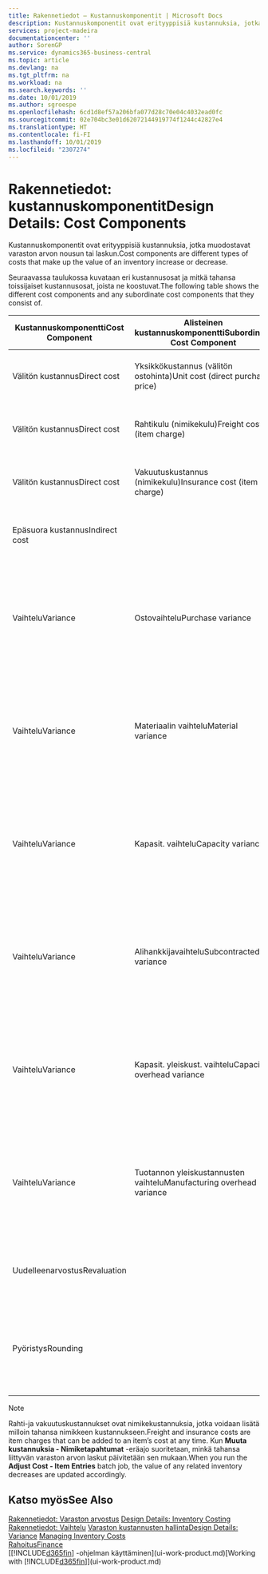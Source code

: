 ```yaml
---
title: Rakennetiedot – Kustannuskomponentit | Microsoft Docs
description: Kustannuskomponentit ovat erityyppisiä kustannuksia, jotka muodostavat varaston arvon kasvun tai vähennyksen.
services: project-madeira
documentationcenter: ''
author: SorenGP
ms.service: dynamics365-business-central
ms.topic: article
ms.devlang: na
ms.tgt_pltfrm: na
ms.workload: na
ms.search.keywords: ''
ms.date: 10/01/2019
ms.author: sgroespe
ms.openlocfilehash: 6cd1d8ef57a206bfa077d28c70e04c4032ead0fc
ms.sourcegitcommit: 02e704bc3e01d62072144919774f1244c42827e4
ms.translationtype: HT
ms.contentlocale: fi-FI
ms.lasthandoff: 10/01/2019
ms.locfileid: "2307274"
---
```

# <a name="design-details-cost-components"></a><span data-ttu-id="f5c94-103">Rakennetiedot: kustannuskomponentit</span><span class="sxs-lookup"><span data-stu-id="f5c94-103">Design Details: Cost Components</span></span>
<span data-ttu-id="f5c94-104">Kustannuskomponentit ovat erityyppisiä kustannuksia, jotka muodostavat varaston arvon nousun tai laskun.</span><span class="sxs-lookup"><span data-stu-id="f5c94-104">Cost components are different types of costs that make up the value of an inventory increase or decrease.</span></span>  

 <span data-ttu-id="f5c94-105">Seuraavassa taulukossa kuvataan eri kustannusosat ja mitkä tahansa toissijaiset kustannusosat, joista ne koostuvat.</span><span class="sxs-lookup"><span data-stu-id="f5c94-105">The following table shows the different cost components and any subordinate cost components that they consist of.</span></span>  

|<span data-ttu-id="f5c94-106">Kustannuskomponentti</span><span class="sxs-lookup"><span data-stu-id="f5c94-106">Cost Component</span></span>|<span data-ttu-id="f5c94-107">Alisteinen kustannuskomponentti</span><span class="sxs-lookup"><span data-stu-id="f5c94-107">Subordinate Cost Component</span></span>|<span data-ttu-id="f5c94-108">Description</span><span class="sxs-lookup"><span data-stu-id="f5c94-108">Description</span></span>|  
|--------------------|--------------------------------|---------------------------------------|  
|<span data-ttu-id="f5c94-109">Välitön kustannus</span><span class="sxs-lookup"><span data-stu-id="f5c94-109">Direct cost</span></span>|<span data-ttu-id="f5c94-110">Yksikkökustannus (välitön ostohinta)</span><span class="sxs-lookup"><span data-stu-id="f5c94-110">Unit cost (direct purchase price)</span></span>|<span data-ttu-id="f5c94-111">Kustannus, joka voidaan jäljittää kustannuskohteeseen.</span><span class="sxs-lookup"><span data-stu-id="f5c94-111">Cost that can be traced to a cost object.</span></span>|  
|<span data-ttu-id="f5c94-112">Välitön kustannus</span><span class="sxs-lookup"><span data-stu-id="f5c94-112">Direct cost</span></span>|<span data-ttu-id="f5c94-113">Rahtikulu (nimikekulu)</span><span class="sxs-lookup"><span data-stu-id="f5c94-113">Freight cost (item charge)</span></span>|<span data-ttu-id="f5c94-114">Kustannus, joka voidaan jäljittää kustannuskohteeseen.</span><span class="sxs-lookup"><span data-stu-id="f5c94-114">Cost that can be traced to a cost object.</span></span>|  
|<span data-ttu-id="f5c94-115">Välitön kustannus</span><span class="sxs-lookup"><span data-stu-id="f5c94-115">Direct cost</span></span>|<span data-ttu-id="f5c94-116">Vakuutuskustannus (nimikekulu)</span><span class="sxs-lookup"><span data-stu-id="f5c94-116">Insurance cost (item charge)</span></span>|<span data-ttu-id="f5c94-117">Kustannus, joka voidaan jäljittää kustannuskohteeseen.</span><span class="sxs-lookup"><span data-stu-id="f5c94-117">Cost that can be traced to a cost object.</span></span>|  
|<span data-ttu-id="f5c94-118">Epäsuora kustannus</span><span class="sxs-lookup"><span data-stu-id="f5c94-118">Indirect cost</span></span>||<span data-ttu-id="f5c94-119">Kustannus, jota ei voida jäljittää kustannuskohteeseen.</span><span class="sxs-lookup"><span data-stu-id="f5c94-119">Cost that cannot be traced to a cost object.</span></span>|  
|<span data-ttu-id="f5c94-120">Vaihtelu</span><span class="sxs-lookup"><span data-stu-id="f5c94-120">Variance</span></span>|<span data-ttu-id="f5c94-121">Ostovaihtelu</span><span class="sxs-lookup"><span data-stu-id="f5c94-121">Purchase variance</span></span>|<span data-ttu-id="f5c94-122">Todellisten ja vakiokustannusten välinen ero, joka kirjataan vain niiden nimikkeiden osalta, joille käytetään **Vakio**-arvostusmenetelmää.</span><span class="sxs-lookup"><span data-stu-id="f5c94-122">The difference between actual and standard costs, which is only posted for items using the **Standard** costing method.</span></span>|  
|<span data-ttu-id="f5c94-123">Vaihtelu</span><span class="sxs-lookup"><span data-stu-id="f5c94-123">Variance</span></span>|<span data-ttu-id="f5c94-124">Materiaalin vaihtelu</span><span class="sxs-lookup"><span data-stu-id="f5c94-124">Material variance</span></span>|<span data-ttu-id="f5c94-125">Todellisten ja vakiokustannusten välinen ero, joka kirjataan vain niiden nimikkeiden osalta, joille käytetään **Vakio**-arvostusmenetelmää.</span><span class="sxs-lookup"><span data-stu-id="f5c94-125">The difference between actual and standard costs, which is only posted for items using the **Standard** costing method.</span></span>|  
|<span data-ttu-id="f5c94-126">Vaihtelu</span><span class="sxs-lookup"><span data-stu-id="f5c94-126">Variance</span></span>|<span data-ttu-id="f5c94-127">Kapasit. vaihtelu</span><span class="sxs-lookup"><span data-stu-id="f5c94-127">Capacity variance</span></span>|<span data-ttu-id="f5c94-128">Todellisten ja vakiokustannusten välinen ero, joka kirjataan vain niiden nimikkeiden osalta, joille käytetään **Vakio**-arvostusmenetelmää.</span><span class="sxs-lookup"><span data-stu-id="f5c94-128">The difference between actual and standard costs, which is only posted for items using the **Standard** costing method.</span></span>|  
|<span data-ttu-id="f5c94-129">Vaihtelu</span><span class="sxs-lookup"><span data-stu-id="f5c94-129">Variance</span></span>|<span data-ttu-id="f5c94-130">Alihankkijavaihtelu</span><span class="sxs-lookup"><span data-stu-id="f5c94-130">Subcontracted variance</span></span>|<span data-ttu-id="f5c94-131">Todellisten ja vakiokustannusten välinen ero, joka kirjataan vain niiden nimikkeiden osalta, joille käytetään **Vakio**-arvostusmenetelmää.</span><span class="sxs-lookup"><span data-stu-id="f5c94-131">The difference between actual and standard costs, which is only posted for items using the **Standard** costing method.</span></span>|  
|<span data-ttu-id="f5c94-132">Vaihtelu</span><span class="sxs-lookup"><span data-stu-id="f5c94-132">Variance</span></span>|<span data-ttu-id="f5c94-133">Kapasit. yleiskust. vaihtelu</span><span class="sxs-lookup"><span data-stu-id="f5c94-133">Capacity overhead variance</span></span>|<span data-ttu-id="f5c94-134">Todellisten ja vakiokustannusten välinen ero, joka kirjataan vain niiden nimikkeiden osalta, joille käytetään **Vakio**-arvostusmenetelmää.</span><span class="sxs-lookup"><span data-stu-id="f5c94-134">The difference between actual and standard costs, which is only posted for items using the **Standard** costing method.</span></span>|  
|<span data-ttu-id="f5c94-135">Vaihtelu</span><span class="sxs-lookup"><span data-stu-id="f5c94-135">Variance</span></span>|<span data-ttu-id="f5c94-136">Tuotannon yleiskustannusten vaihtelu</span><span class="sxs-lookup"><span data-stu-id="f5c94-136">Manufacturing overhead variance</span></span>|<span data-ttu-id="f5c94-137">Todellisten ja vakiokustannusten välinen ero, joka kirjataan vain niiden nimikkeiden osalta, joille käytetään **Vakio**-arvostusmenetelmää.</span><span class="sxs-lookup"><span data-stu-id="f5c94-137">The difference between actual and standard costs, which is only posted for items using the **Standard** costing method.</span></span>|  
|<span data-ttu-id="f5c94-138">Uudelleenarvostus</span><span class="sxs-lookup"><span data-stu-id="f5c94-138">Revaluation</span></span>||<span data-ttu-id="f5c94-139">Nykyisen varaston arvon arvonalennus tai arvonkorotus.</span><span class="sxs-lookup"><span data-stu-id="f5c94-139">A depreciation or appreciation of the current inventory value.</span></span>|  
|<span data-ttu-id="f5c94-140">Pyöristys</span><span class="sxs-lookup"><span data-stu-id="f5c94-140">Rounding</span></span>||<span data-ttu-id="f5c94-141">Ylijäämät, jotka on aiheutettu menetelmällä, jossa varaston arvostuksen vähennykset on laskettu.</span><span class="sxs-lookup"><span data-stu-id="f5c94-141">Residuals caused by the way in which valuation of inventory decreases are calculated.</span></span>|  

> [!NOTE]  
>  <span data-ttu-id="f5c94-142">Rahti-ja vakuutuskustannukset ovat nimikekustannuksia, jotka voidaan lisätä milloin tahansa nimikkeen kustannukseen.</span><span class="sxs-lookup"><span data-stu-id="f5c94-142">Freight and insurance costs are item charges that can be added to an item’s cost at any time.</span></span> <span data-ttu-id="f5c94-143">Kun **Muuta kustannuksia - Nimiketapahtumat** -eräajo suoritetaan, minkä tahansa liittyvän varaston arvon laskut päivitetään sen mukaan.</span><span class="sxs-lookup"><span data-stu-id="f5c94-143">When you run the **Adjust Cost - Item Entries** batch job, the value of any related inventory decreases are updated accordingly.</span></span>  

## <a name="see-also"></a><span data-ttu-id="f5c94-144">Katso myös</span><span class="sxs-lookup"><span data-stu-id="f5c94-144">See Also</span></span>  
 <span data-ttu-id="f5c94-145">[Rakennetiedot: Varaston arvostus](design-details-inventory-costing.md) </span><span class="sxs-lookup"><span data-stu-id="f5c94-145">[Design Details: Inventory Costing](design-details-inventory-costing.md) </span></span>  
 <span data-ttu-id="f5c94-146">[Rakennetiedot: Vaihtelu](design-details-variance.md) [Varaston kustannusten hallinta](finance-manage-inventory-costs.md)</span><span class="sxs-lookup"><span data-stu-id="f5c94-146">[Design Details: Variance](design-details-variance.md) [Managing Inventory Costs](finance-manage-inventory-costs.md)</span></span>  
 [<span data-ttu-id="f5c94-147">Rahoitus</span><span class="sxs-lookup"><span data-stu-id="f5c94-147">Finance</span></span>](finance.md)  
 <span data-ttu-id="f5c94-148">[[!INCLUDE[d365fin](includes/d365fin_md.md)] -ohjelman käyttäminen](ui-work-product.md)</span><span class="sxs-lookup"><span data-stu-id="f5c94-148">[Working with [!INCLUDE[d365fin](includes/d365fin_md.md)]](ui-work-product.md)</span></span>  
